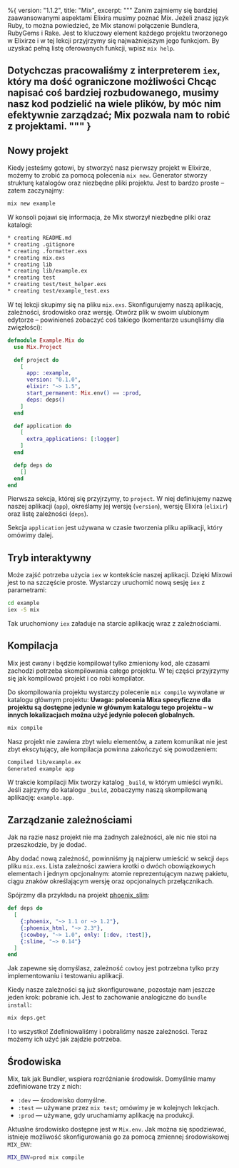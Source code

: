 %{
  version: "1.1.2",
  title: "Mix",
  excerpt: """
  Zanim zajmiemy się bardziej zaawansowanymi aspektami Elixira musimy poznać Mix.
  Jeżeli znasz język Ruby, to można powiedzieć, że Mix stanowi połączenie Bundlera, RubyGems i Rake.
  Jest to kluczowy element każdego projektu tworzonego w Elixirze i w tej lekcji przyjrzymy się najważniejszym jego funkcjom.
  By uzyskać pełną listę oferowanych funkcji, wpisz `mix help`.
  
  Dotychczas pracowaliśmy z interpreterem `iex`, który ma dość ograniczone możliwości
  Chcąc napisać coś bardziej rozbudowanego, musimy nasz kod podzielić na wiele plików, by móc nim efektywnie zarządzać; Mix pozwala nam to robić z projektami.
  """
}
---

## Nowy projekt

Kiedy jesteśmy gotowi, by stworzyć nasz pierwszy projekt w Elixirze, możemy to zrobić za pomocą polecenia `mix new`.
Generator stworzy strukturę katalogów oraz niezbędne pliki projektu.
Jest to bardzo proste – zatem zaczynajmy:

```bash
mix new example
```

W konsoli pojawi się informacja, że Mix stworzył niezbędne pliki oraz katalogi:

```bash
* creating README.md
* creating .gitignore
* creating .formatter.exs
* creating mix.exs
* creating lib
* creating lib/example.ex
* creating test
* creating test/test_helper.exs
* creating test/example_test.exs
```

W tej lekcji skupimy się na pliku `mix.exs`.
Skonfigurujemy naszą aplikację, zależności, środowisko oraz wersję.
Otwórz plik w swoim ulubionym edytorze – powinieneś zobaczyć coś takiego (komentarze usunęliśmy dla zwięzłości):

```elixir
defmodule Example.Mix do
  use Mix.Project

  def project do
    [
      app: :example,
      version: "0.1.0",
      elixir: "~> 1.5",
      start_permanent: Mix.env() == :prod,
      deps: deps()
    ]
  end

  def application do
    [
      extra_applications: [:logger]
    ]
  end

  defp deps do
    []
  end
end
```

Pierwsza sekcja, której się przyjrzymy, to `project`.
W niej definiujemy nazwę naszej aplikacji (`app`), określamy jej wersję (`version`), wersję Elixira (`elixir`) oraz listę zależności (`deps`).

Sekcja `application` jest używana w czasie tworzenia pliku aplikacji, który omówimy dalej.

## Tryb interaktywny

Może zajść potrzeba użycia `iex` w kontekście naszej aplikacji.
Dzięki Mixowi jest to na szczęście proste.
Wystarczy uruchomić nową sesję `iex` z parametrami:

```bash
cd example
iex -S mix
```

Tak uruchomiony `iex` załaduje na starcie aplikację wraz z zależnościami.

## Kompilacja

Mix jest cwany i będzie kompilował tylko zmieniony kod, ale czasami zachodzi potrzeba skompilowania całego projektu.
W tej części przyjrzymy się jak kompilować projekt i co robi kompilator.

Do skompilowania projektu wystarczy polecenie `mix compile` wywołane w katalogu głównym projektu:
**Uwaga: polecenia Mixa specyficzne dla projektu są dostępne jedynie w głównym katalogu tego projektu – w innych lokalizacjach można użyć jedynie poleceń globalnych.**

```bash
mix compile
```

Nasz projekt nie zawiera zbyt wielu elementów, a zatem komunikat nie jest zbyt ekscytujący, ale kompilacja powinna zakończyć się powodzeniem:

```bash
Compiled lib/example.ex
Generated example app
```

W trakcie kompilacji Mix tworzy katalog `_build`, w którym umieści wyniki.
Jeśli zajrzymy do katalogu `_build`, zobaczymy naszą skompilowaną aplikację: `example.app`.

## Zarządzanie zależnościami

Jak na razie nasz projekt nie ma żadnych zależności, ale nic nie stoi na przeszkodzie, by je dodać.

Aby dodać nową zależność, powinniśmy ją najpierw umieścić w sekcji `deps` pliku `mix.exs`.
Lista zależności zawiera krotki o dwóch obowiązkowych elementach i jednym opcjonalnym: atomie reprezentującym nazwę pakietu, ciągu znaków określającym wersję oraz opcjonalnych przełącznikach.

Spójrzmy dla przykładu na projekt [phoenix_slim](https://github.com/doomspork/phoenix_slim):

```elixir
def deps do
  [
    {:phoenix, "~> 1.1 or ~> 1.2"},
    {:phoenix_html, "~> 2.3"},
    {:cowboy, "~> 1.0", only: [:dev, :test]},
    {:slime, "~> 0.14"}
  ]
end
```

Jak zapewne się domyślasz, zależność `cowboy` jest potrzebna tylko przy implementowaniu i testowaniu aplikacji.

Kiedy nasze zależności są już skonfigurowane, pozostaje nam jeszcze jeden krok: pobranie ich.
Jest to zachowanie analogiczne do `bundle install`:

```bash
mix deps.get
```

I to wszystko! Zdefiniowaliśmy i pobraliśmy nasze zależności.
Teraz możemy ich użyć jak zajdzie potrzeba.

## Środowiska

Mix, tak jak Bundler, wspiera rozróżnianie środowisk.
Domyślnie mamy zdefiniowane trzy z nich:

+ `:dev` — środowisko domyślne.
+ `:test` — używane przez `mix test`; omówimy je w kolejnych lekcjach.
+ `:prod` — używane, gdy uruchamiamy aplikację na produkcji.

Aktualne środowisko dostępne jest w `Mix.env`.
Jak można się spodziewać, istnieje możliwość skonfigurowania go za pomocą zmiennej środowiskowej `MIX_ENV`:

```bash
MIX_ENV=prod mix compile
```
